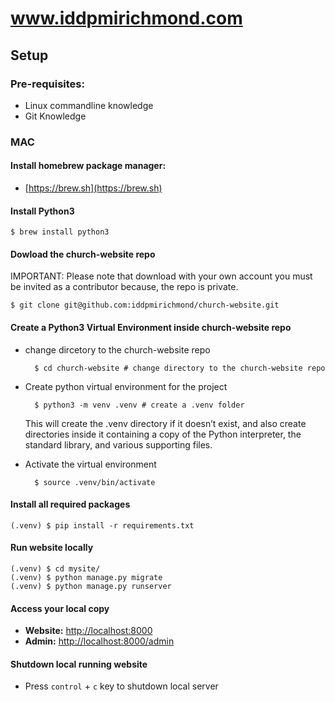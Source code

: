 # www.iddpmirichmond.com
## Setup

###	Pre-requisites:
- Linux commandline knowledge
- Git Knowledge

### MAC

#### Install homebrew package manager:
- [https://brew.sh](https://brew.sh)

#### Install Python3

	$ brew install python3


#### Dowload the church-website repo 

IMPORTANT: Please note that download with your own account you must be invited as a contributor because, the repo is private.


	$ git clone git@github.com:iddpmirichmond/church-website.git

#### Create a Python3 Virtual Environment inside church-website repo

- change dircetory to the church-website repo

		$ cd church-website # change directory to the church-website repo

- Create python virtual environment for the project


		$ python3 -m venv .venv # create a .venv folder 


	This will create the .venv directory if it doesn’t exist, and also create directories inside it containing a copy of the Python interpreter, the standard library, and various supporting files.

- Activate the virtual environment

	
		$ source .venv/bin/activate
	

#### Install all required packages

	(.venv) $ pip install -r requirements.txt

#### Run website locally

	(.venv) $ cd mysite/
	(.venv) $ python manage.py migrate
   	(.venv) $ python manage.py runserver

#### Access your local copy
- **Website:** [http://localhost:8000](http://localhost:8000)
- **Admin:** [http://localhost:8000/admin](http://localhost:8000/admin)

#### Shutdown local running website
- Press `control` + `c` key to shutdown local server